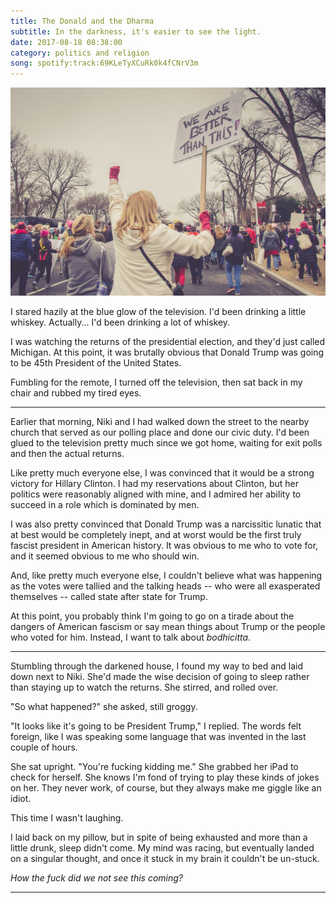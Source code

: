 ```yaml
---
title: The Donald and the Dharma
subtitle: In the darkness, it's easier to see the light.
date: 2017-08-18 08:38:00
category: politics and religion
song: spotify:track:69KLeTyXCuRk0k4fCNrV3m
---
```


![](media/we-are-better-than-this.jpg)

<span class='drop-cap'>I stared hazily</span> at the blue glow of the television. I'd been drinking a little whiskey. Actually... I'd been drinking a lot of whiskey.

I was watching the returns of the presidential election, and they'd just called Michigan. At this point, it was brutally obvious that Donald Trump was going to be 45th President of the United States.

Fumbling for the remote, I turned off the television, then sat back in my chair and rubbed my tired eyes.

---

Earlier that morning, Niki and I had walked down the street to the nearby church that served as our polling place and done our civic duty. I'd been glued to the television pretty much since we got home, waiting for exit polls and then the actual returns.

Like pretty much everyone else, I was convinced that it would be a strong victory for Hillary Clinton. I had my reservations about Clinton, but her politics were reasonably aligned with mine, and I admired her ability to succeed in a role which is dominated by men.

I was also pretty convinced that Donald Trump was a narcissitic lunatic that at best would be completely inept, and at worst would be the first truly fascist president in American history. It was obvious to me who to vote for, and it seemed obvious to me who should win.

And, like pretty much everyone else, I couldn't believe what was happening as the votes were tallied and the talking heads -- who were all exasperated themselves -- called state after state for Trump.

At this point, you probably think I'm going to go on a tirade about the dangers of American fascism or say mean things about Trump or the people who voted for him. Instead, I want to talk about *bodhicitta*.

---

Stumbling through the darkened house, I found my way to bed and laid down next to Niki. She'd made the wise decision of going to sleep rather than staying up to watch the returns. She stirred, and rolled over.

"So what happened?" she asked, still groggy.

"It looks like it's going to be President Trump," I replied. The words felt foreign, like I was speaking some language that was invented in the last couple of hours.

She sat upright. "You're fucking kidding me." She grabbed her iPad to check for herself. She knows I'm fond of trying to play these kinds of jokes on her. They never work, of course, but they always make me giggle like an idiot.

This time I wasn't laughing.

I laid back on my pillow, but in spite of being exhausted and more than a little drunk, sleep didn't come. My mind was racing, but eventually landed on a singular thought, and once it stuck in my brain it couldn't be un-stuck.

*How the fuck did we not see this coming?*

---
